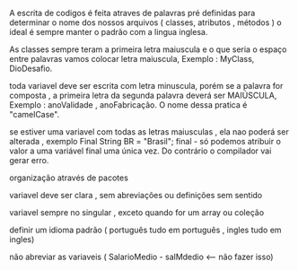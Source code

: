 
A escrita de codigos é feita atraves de palavras pré definidas para determinar o nome dos nossos arquivos ( classes, atributos , métodos )
o ideal é sempre manter o padrão com a lingua inglesa. 

As classes sempre teram a primeira letra maiuscula e o que seria o espaço entre palavras vamos colocar letra maiuscula, Exemplo : MyClass, DioDesafio.


toda variavel deve ser escrita com letra minuscula, porém se a palavra for composta , a primeira letra da segunda palavra deverá ser MAIÚSCULA, Exemplo : anoValidade , anoFabricação. O nome dessa pratica é "camelCase".

se estiver uma variavel com todas as letras maiusculas , ela nao poderá ser alterada , exemplo Final String BR = "Brasil"; 
final - só podemos atribuir o valor a uma variável final uma única vez. Do contrário o compilador vai gerar erro.

organização através de pacotes

variavel deve ser clara , sem abreviações ou definições sem sentido 

variavel sempre no singular , exceto quando for um array ou coleção

definir um idioma padrão ( português tudo em português , ingles tudo em ingles)

não abreviar as variaveis  ( SalarioMedio - salMdedio <-- não fazer isso)



